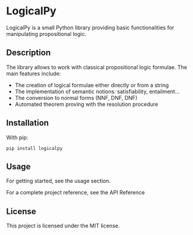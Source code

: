 # LogicalPy

LogicalPy is a small Python library providing basic functionalities for manipulating propositional logic.

## Description

The library allows to work with classical propositional logic formulae.
The main features include:

 - The creation of logical formulae either directly or from a string
 - The implementation of semantic notions: satisfiability, entailment...
 - The conversion to normal forms (NNF, DNF, DNF)
 - Automated theorem proving with the resolution procedure

## Installation

With pip:
```shell
pip install logicalpy
```

## Usage

For getting started, see the usage section.

For a complete project reference, see the API Reference

## License

This project is licensed under the MIT license.
